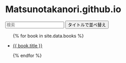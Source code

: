 <script src="https://cdn.jsdelivr.net/npm/tify@0.27.0/dist/tify.js"></script>

<script src="https://cdnjs.cloudflare.com/ajax/libs/list.js/2.3.1/list.min.js"></script>

<link rel="stylesheet" href="https://cdn.jsdelivr.net/npm/tify@0.27.0/dist/tify.css">

# Matsunotakanori.github.io

<div id="books">
  <input class="search" placeholder="検索" />
  <button class="sort" data-sort="title">
    タイトルで並べ替え
  </button>
  <ul class="list">
    <!-- _data フォルダの books.csv からデータを取り出す -->
    {% for book in site.data.books %}
      <li>
        <!-- books.csv の title 列、 url 列をリンク先に設定 -->
        <p class="title"><a href="{{ book.url }}">{{ book.title }}</a></p>
      </li>
    {% endfor %}
  </ul>
</div>

<script>
var options = {
    valueNames: [ 'title' ]
};

var userList = new List('books', options);
</script>



